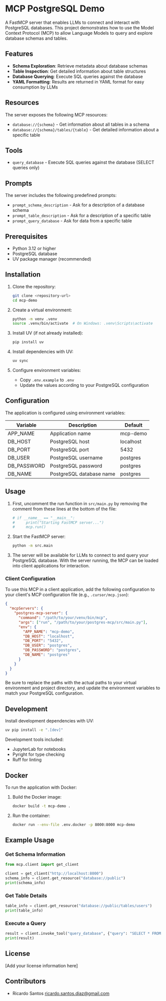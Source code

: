 # MCP PostgreSQL Demo

A FastMCP server that enables LLMs to connect and interact with PostgreSQL databases. This project demonstrates how to use the Model Context Protocol (MCP) to allow Language Models to query and explore database schemas and tables.

## Features

- **Schema Exploration**: Retrieve metadata about database schemas
- **Table Inspection**: Get detailed information about table structures
- **Database Querying**: Execute SQL queries against the database
- **YAML Formatting**: Results are returned in YAML format for easy consumption by LLMs

## Resources

The server exposes the following MCP resources:

- `database://{schema}` - Get information about all tables in a schema
- `database://{schema}/tables/{table}` - Get detailed information about a specific table

## Tools

- `query_database` - Execute SQL queries against the database (SELECT queries only)

## Prompts

The server includes the following predefined prompts:

- `prompt_schema_description` - Ask for a description of a database schema
- `prompt_table_description` - Ask for a description of a specific table
- `prompt_query_database` - Ask for data from a specific table

## Prerequisites

- Python 3.12 or higher
- PostgreSQL database
- UV package manager (recommended)

## Installation

1. Clone the repository:

   ```bash
   git clone <repository-url>
   cd mcp-demo
   ```

2. Create a virtual environment:

   ```bash
   python -m venv .venv
   source .venv/bin/activate  # On Windows: .venv\Scripts\activate
   ```

3. Install UV (if not already installed):

   ```bash
   pip install uv
   ```

4. Install dependencies with UV:

   ```bash
   uv sync
   ```

5. Configure environment variables:
   - Copy `.env.example` to `.env`
   - Update the values according to your PostgreSQL configuration

## Configuration

The application is configured using environment variables:

| Variable    | Description              | Default   |
| ----------- | ------------------------ | --------- |
| APP_NAME    | Application name         | mcp-demo  |
| DB_HOST     | PostgreSQL host          | localhost |
| DB_PORT     | PostgreSQL port          | 5432      |
| DB_USER     | PostgreSQL username      | postgres  |
| DB_PASSWORD | PostgreSQL password      | postgres  |
| DB_NAME     | PostgreSQL database name | postgres  |

## Usage

1. First, uncomment the run function in `src/main.py` by removing the comment from these lines at the bottom of the file:

   ```python
   # if __name__ == "__main__":
   #     print("Starting FastMCP server...")
   #     mcp.run()
   ```

2. Start the FastMCP server:

   ```bash
   python -m src.main
   ```

3. The server will be available for LLMs to connect to and query your PostgreSQL database. With the server running, the MCP can be loaded into client applications for interaction.

### Client Configuration

To use this MCP in a client application, add the following configuration to your client's MCP configuration file (e.g., `.cursor/mcp.json`):

```json
{
  "mcpServers": {
    "postgres-mcp-server": {
      "command": "/path/to/your/venv/bin/mcp",
      "args": ["run", "/path/to/your/postgres-mcp/src/main.py"],
      "env": {
        "APP_NAME": "mcp-demo",
        "DB_HOST": "localhost",
        "DB_PORT": "5432",
        "DB_USER": "postgres",
        "DB_PASSWORD": "postgres",
        "DB_NAME": "postgres"
      }
    }
  }
}
```

Be sure to replace the paths with the actual paths to your virtual environment and project directory, and update the environment variables to match your PostgreSQL configuration.

## Development

Install development dependencies with UV:

```bash
uv pip install -e ".[dev]"
```

Development tools included:

- JupyterLab for notebooks
- Pyright for type checking
- Ruff for linting

## Docker

To run the application with Docker:

1. Build the Docker image:

   ```bash
   docker build -t mcp-demo .
   ```

2. Run the container:
   ```bash
   docker run --env-file .env.docker -p 8000:8000 mcp-demo
   ```

## Example Usage

### Get Schema Information

```python
from mcp.client import get_client

client = get_client("http://localhost:8000")
schema_info = client.get_resource("database://public")
print(schema_info)
```

### Get Table Details

```python
table_info = client.get_resource("database://public/tables/users")
print(table_info)
```

### Execute a Query

```python
result = client.invoke_tool("query_database", {"query": "SELECT * FROM users LIMIT 10"})
print(result)
```

## License

[Add your license information here]

## Contributors

- Ricardo Santos <ricardo.santos.diaz@gmail.com>
